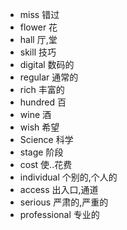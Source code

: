 - miss 错过
- flower 花
- hall 厅,堂
- skill 技巧
- digital 数码的
- regular 通常的
- rich 丰富的
- hundred 百
- wine 酒
- wish 希望
- Science 科学
- stage 阶段
- cost 使..花费
- individual 个别的,个人的
- access 出入口,通道
- serious 严肃的,严重的
- professional 专业的